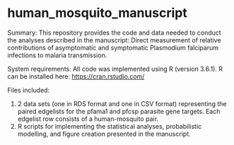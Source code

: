 # human_mosquito_manuscript

Summary: This repository provides the code and data needed to conduct the analyses described in the manuscript: Direct measurement of relative contributions of asymptomatic and symptomatic Plasmodium falciparum infections to malaria transmission. 

System requirements: All code was implemented using R (version 3.6.1). R can be installed here: https://cran.rstudio.com/

Files included: 
1) 2 data sets (one in RDS format and one in CSV format) representing the paired edgelists for the pfama1 and pfcsp parasite gene targets. Each edgelist row consists of a human-mosquito pair. 
2) R scripts for implementing the statistical analyses, probabilistic modelling, and figure creation presented in the manuscript.